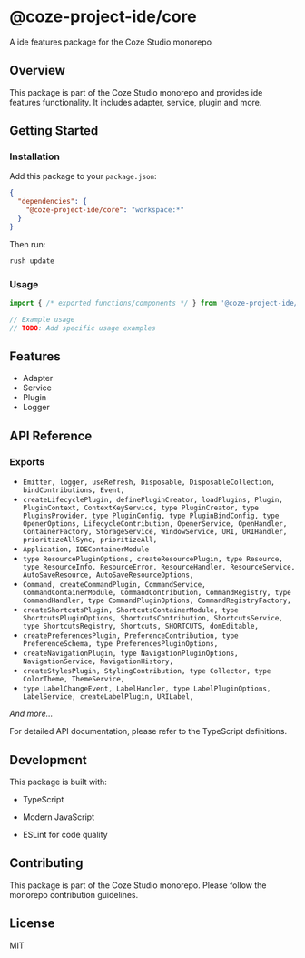 # @coze-project-ide/core

A ide features package for the Coze Studio monorepo

## Overview

This package is part of the Coze Studio monorepo and provides ide features functionality. It includes adapter, service, plugin and more.

## Getting Started

### Installation

Add this package to your `package.json`:

```json
{
  "dependencies": {
    "@coze-project-ide/core": "workspace:*"
  }
}
```

Then run:

```bash
rush update
```

### Usage

```typescript
import { /* exported functions/components */ } from '@coze-project-ide/core';

// Example usage
// TODO: Add specific usage examples
```

## Features

- Adapter
- Service
- Plugin
- Logger

## API Reference

### Exports

- `Emitter,
  logger,
  useRefresh,
  Disposable,
  DisposableCollection,
  bindContributions,
  Event,`
- `createLifecyclePlugin,
  definePluginCreator,
  loadPlugins,
  Plugin,
  PluginContext,
  ContextKeyService,
  type PluginCreator,
  type PluginsProvider,
  type PluginConfig,
  type PluginBindConfig,
  type OpenerOptions,
  LifecycleContribution,
  OpenerService,
  OpenHandler,
  ContainerFactory,
  StorageService,
  WindowService,
  URI,
  URIHandler,
  prioritizeAllSync,
  prioritizeAll,`
- `Application, IDEContainerModule`
- `type ResourcePluginOptions,
  createResourcePlugin,
  type Resource,
  type ResourceInfo,
  ResourceError,
  ResourceHandler,
  ResourceService,
  AutoSaveResource,
  AutoSaveResourceOptions,`
- `Command,
  createCommandPlugin,
  CommandService,
  CommandContainerModule,
  CommandContribution,
  CommandRegistry,
  type CommandHandler,
  type CommandPluginOptions,
  CommandRegistryFactory,`
- `createShortcutsPlugin,
  ShortcutsContainerModule,
  type ShortcutsPluginOptions,
  ShortcutsContribution,
  ShortcutsService,
  type ShortcutsRegistry,
  Shortcuts,
  SHORTCUTS,
  domEditable,`
- `createPreferencesPlugin,
  PreferenceContribution,
  type PreferenceSchema,
  type PreferencesPluginOptions,`
- `createNavigationPlugin,
  type NavigationPluginOptions,
  NavigationService,
  NavigationHistory,`
- `createStylesPlugin,
  StylingContribution,
  type Collector,
  type ColorTheme,
  ThemeService,`
- `type LabelChangeEvent,
  LabelHandler,
  type LabelPluginOptions,
  LabelService,
  createLabelPlugin,
  URILabel,`

*And more...*

For detailed API documentation, please refer to the TypeScript definitions.

## Development

This package is built with:

- TypeScript
- Modern JavaScript

- ESLint for code quality

## Contributing

This package is part of the Coze Studio monorepo. Please follow the monorepo contribution guidelines.

## License

MIT
